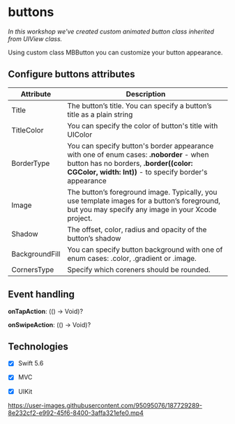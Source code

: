 # buttons
_In this workshop we've created custom animated button class inherited from UIView class._

Using custom class MBButton you can customize your button appearance.

## Configure buttons attributes

| Attribute   | Description |
| ----------- | ----------- |
| Title       | The button’s title. You can specify a button’s title as a plain string       |
| TitleColor  | You can specify the color of button's title with UIColor        |
| BorderType      | You can specify button's border appearance with one of enum cases: **.noborder** - when button has no borders, **.border((color: CGColor, width: Int))** - to specify border's appearance       |
| Image       | The button’s foreground image. Typically, you use template images for a button’s foreground, but you may specify any image in your Xcode project.       | 
| Shadow       | The offset, color, radius and opacity of the button’s shadow       |
| BackgroundFill       | You can specify button background with one of enum cases: .color, .gradient or .image.       |
| CornersType       | Specify which coreners should be rounded.       |

## Event handling

**onTapAction**: (() -> Void)?

**onSwipeAction**: (() -> Void)?

## Technologies
- [x] Swift 5.6
- [x] MVC
- [x] UIKit


https://user-images.githubusercontent.com/95095076/187729289-8e232cf2-e992-45f6-8400-3affa321efe0.mp4

